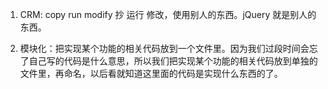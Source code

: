 1. CRM: copy run modify 抄 运行 修改，使用别人的东西。jQuery 就是别人的东西。

2. 模块化：把实现某个功能的相关代码放到一个文件里。因为我们过段时间会忘了自己写的代码是什么意思，所以我们把实现某个功能的相关代码放到单独的文件里，再命名，以后看就知道这里面的代码是实现什么东西的了。
